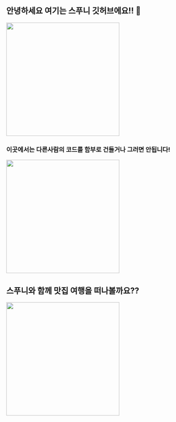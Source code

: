 ## 안녕하세요 여기는 스푸니 깃허브에요!! 👋

<img src="https://github.com/user-attachments/assets/363e94bd-6b4c-429e-afa4-add414920fa7" width="300">

### 이곳에서는 다른사람의 코드를 함부로 건들거나 그러면 안됩니다! <br>
<img src="https://github.com/user-attachments/assets/457ddb93-03ce-44fa-85e6-3b8b6c465348" width="300">



## 스푸니와 함께 맛집 여행을 떠나볼까요?? <br>
<img src="https://github.com/user-attachments/assets/90a26bed-f0e3-4a6a-b9e6-7296df42a229" width="300">

